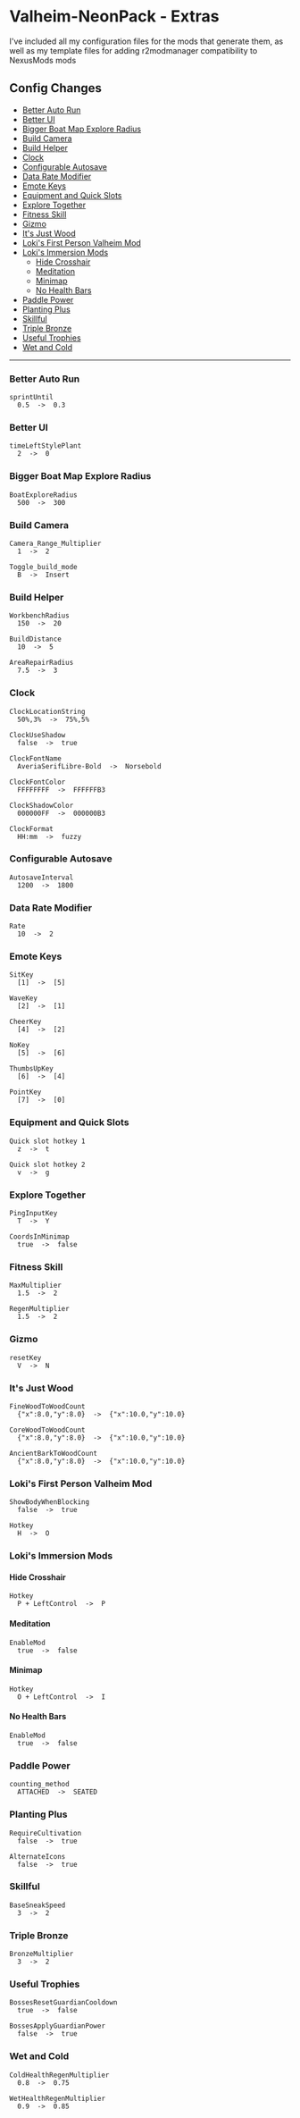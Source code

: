 # Valheim-NeonPack - Extras <!-- omit in toc -->

I've included all my configuration files for the mods that generate them, as well as my template files for adding r2modmanager compatibility to NexusMods mods

## Config Changes <!-- omit in toc -->

- [Better Auto Run](#better-auto-run)
- [Better UI](#better-ui)
- [Bigger Boat Map Explore Radius](#bigger-boat-map-explore-radius)
- [Build Camera](#build-camera)
- [Build Helper](#build-helper)
- [Clock](#clock)
- [Configurable Autosave](#configurable-autosave)
- [Data Rate Modifier](#data-rate-modifier)
- [Emote Keys](#emote-keys)
- [Equipment and Quick Slots](#equipment-and-quick-slots)
- [Explore Together](#explore-together)
- [Fitness Skill](#fitness-skill)
- [Gizmo](#gizmo)
- [It's Just Wood](#its-just-wood)
- [Loki's First Person Valheim Mod](#lokis-first-person-valheim-mod)
- [Loki's Immersion Mods](#lokis-immersion-mods)
  - [Hide Crosshair](#hide-crosshair)
  - [Meditation](#meditation)
  - [Minimap](#minimap)
  - [No Health Bars](#no-health-bars)
- [Paddle Power](#paddle-power)
- [Planting Plus](#planting-plus)
- [Skillful](#skillful)
- [Triple Bronze](#triple-bronze)
- [Useful Trophies](#useful-trophies)
- [Wet and Cold](#wet-and-cold)

---

### Better Auto Run

```text
sprintUntil
  0.5  ->  0.3
```

### Better UI

```text
timeLeftStylePlant
  2  ->  0
```

### Bigger Boat Map Explore Radius

```text
BoatExploreRadius
  500  ->  300
```

### Build Camera

```text
Camera_Range_Multiplier
  1  ->  2

Toggle_build_mode
  B  ->  Insert
```

### Build Helper

```text
WorkbenchRadius
  150  ->  20

BuildDistance
  10  ->  5

AreaRepairRadius
  7.5  ->  3
```

### Clock

```text
ClockLocationString
  50%,3%  ->  75%,5%

ClockUseShadow
  false  ->  true

ClockFontName
  AveriaSerifLibre-Bold  ->  Norsebold

ClockFontColor
  FFFFFFFF  ->  FFFFFFB3

ClockShadowColor
  000000FF  ->  000000B3

ClockFormat
  HH:mm  ->  fuzzy
```

### Configurable Autosave

```text
AutosaveInterval
  1200  ->  1800
```

### Data Rate Modifier

```text
Rate
  10  ->  2
```

### Emote Keys

```text
SitKey
  [1]  ->  [5]

WaveKey
  [2]  ->  [1]

CheerKey
  [4]  ->  [2]

NoKey
  [5]  ->  [6]

ThumbsUpKey
  [6]  ->  [4]

PointKey
  [7]  ->  [0]
```

### Equipment and Quick Slots

```text
Quick slot hotkey 1
  z  ->  t

Quick slot hotkey 2
  v  ->  g
```

### Explore Together

```text
PingInputKey
  T  ->  Y

CoordsInMinimap
  true  ->  false
```

### Fitness Skill

```text
MaxMultiplier
  1.5  ->  2

RegenMultiplier
  1.5  ->  2
```

### Gizmo

```text
resetKey
  V  ->  N
```

### It's Just Wood

```text
FineWoodToWoodCount
  {"x":8.0,"y":8.0}  ->  {"x":10.0,"y":10.0}

CoreWoodToWoodCount
  {"x":8.0,"y":8.0}  ->  {"x":10.0,"y":10.0}

AncientBarkToWoodCount
  {"x":8.0,"y":8.0}  ->  {"x":10.0,"y":10.0}
```

### Loki's First Person Valheim Mod

```text
ShowBodyWhenBlocking
  false  ->  true

Hotkey
  H  ->  O
```

### Loki's Immersion Mods

#### Hide Crosshair

```text
Hotkey
  P + LeftControl  ->  P
```

#### Meditation

```text
EnableMod
  true  ->  false
```

#### Minimap

```text
Hotkey
  O + LeftControl  ->  I
```

#### No Health Bars

```text
EnableMod
  true  ->  false
```

### Paddle Power

```text
counting_method
  ATTACHED  ->  SEATED
```

### Planting Plus

```text
RequireCultivation
  false  ->  true

AlternateIcons
  false  ->  true
```

### Skillful

```text
BaseSneakSpeed
  3  ->  2
```

### Triple Bronze

```text
BronzeMultiplier
  3  ->  2
```

### Useful Trophies

```text
BossesResetGuardianCooldown
  true  ->  false

BossesApplyGuardianPower
  false  ->  true
```

### Wet and Cold

```text
ColdHealthRegenMultiplier
  0.8  ->  0.75

WetHealthRegenMultiplier
  0.9  ->  0.85
```
